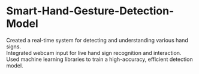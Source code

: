 # Smart-Hand-Gesture-Detection-Model
Created a real-time system for detecting and understanding various hand signs.<br/>
Integrated webcam input for live hand sign recognition and interaction.<br/>
Used machine learning libraries to train a high-accuracy, efficient detection model.
